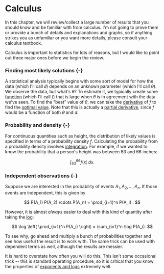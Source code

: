 # Calculus

In this chapter, we will review/collect a large number of results that you should know and be familiar with from calculus. I'm not going to prove them or provide a bunch of details and explanations and graphs, so if anything strikes you as unfamiliar or you want more details, please consult your calculus textbook.

Calculus is important to statistics for lots of reasons, but I would like to point out three major ones before we begin the review.

### Finding most likely solutions {-}

A statistical analysis typically begins with some sort of model for how the data (which I'll call $d$) depends on an unknown parameter (which I'll call $\theta$). We observe the data, but what's $\theta$? To estimate it, we typically create some [function](functions.html) (which I'll call $f$) that is large when $\theta$ is in agreement with the data we've seen. To find the "best" value of $\theta$, we can take the [derivative](derivatives.html) of $f$ to find the [optimal value](optimization.html). Note that this is actually a [partial derivative](partial-derivatives.html), since $f$ would be a function of both $\theta$ and $d$.

### Probability and density {-}

For continuous quantities such as height, the distribution of likely values is specified in terms of a probability density $f$. Calculating the probability from a probability density involves [integration](integration.html). For example, if we wanted to know the probability that a person's height was between 63 and 66 inches:

$$ \int_{63}^{66} f(x) \, dx . $$

### Independent observations {-}

Suppose we are interested in the probability of events $A_1, A_2, \ldots, A_n$. If those events are independent, this is given by

$$ P(A_1) P(A_2) \cdots P(A_n) = \prod_{i=1}^n P(A_i) . $$

However, it is almost *always* easier to deal with this kind of quantity after taking the [log](logarithm-and-exponential.html#logarithm-definition):

$$ \log \left( \prod_{i=1}^n P(A_i) \right) = \sum_{i=1}^n \log P(A_i). $$

To see why, go ahead and multiply a bunch of probabilities together and see how useful the result is to work with. The same trick can be used with dependent terms as well, although the results are messier.

It is hard to overstate how often you will do this. This isn't some occasional trick -- this is standard operating procedure, so it is critical that you know the properties of [exponents and logs](logarithm-and-exponential.html) extremely well.
